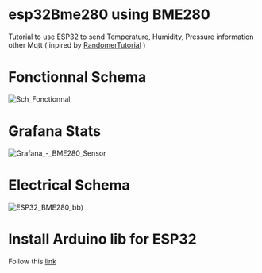 # esp32Bme280 using BME280
Tutorial to use ESP32 to send Temperature, Humidity, Pressure information other Mqtt ( inpired by [RandomerTutorial](https://randomnerdtutorials.com/esp32-mqtt-publish-subscribe-arduino-ide/) )

# Fonctionnal Schema
![Sch_Fonctionnal](https://user-images.githubusercontent.com/25310798/73060571-6b0a2700-3e98-11ea-8de7-cf990ef746e2.jpg)
 
# Grafana Stats
![Grafana_-_BME280_Sensor](https://user-images.githubusercontent.com/25310798/76433238-5801d680-63b4-11ea-8353-58bfb3c424d8.jpg)

# Electrical Schema
![ESP32_BME280_bb](https://user-images.githubusercontent.com/25310798/76417851-e880ec80-639d-11ea-9e58-7f72f85eec3c.png))

# Install Arduino lib for ESP32
Follow this [link](https://randomnerdtutorials.com/installing-the-esp32-board-in-arduino-ide-windows-instructions/)


